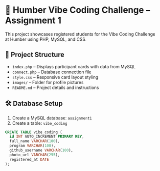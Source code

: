 # 🧠 Humber Vibe Coding Challenge – Assignment 1

This project showcases registered students for the Vibe Coding Challenge at Humber using PHP, MySQL, and CSS.

## 📁 Project Structure

- `index.php` – Displays participant cards with data from MySQL
- `connect.php` – Database connection file
- `style.css` – Responsive card layout styling
- `images/` – Folder for profile pictures
- `README.md` – Project details and instructions

## 🛠 Database Setup

1. Create a MySQL database: `assignment1`
2. Create a table: `vibe_coding`

```sql
CREATE TABLE vibe_coding (
  id INT AUTO_INCREMENT PRIMARY KEY,
  full_name VARCHAR(100),
  program VARCHAR(100),
  github_username VARCHAR(100),
  photo_url VARCHAR(255),
  registered_at DATE
);